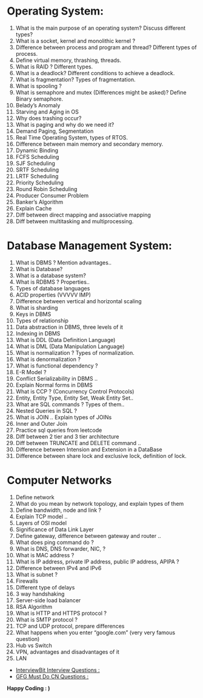 
# Operating System:
1. What is the main purpose of an operating system? Discuss different types? 
2. What is a socket, kernel and monolithic kernel ? 
3. Difference between process and program and thread? Different types of process. 
4. Define virtual memory, thrashing, threads.  
5. What is RAID ? Different types. 
6. What is a deadlock? Different conditions to achieve a deadlock. 
7. What is fragmentation? Types of fragmentation. 
8. What is spooling ? 
9. What is semaphore and mutex (Differences might be asked)? Define Binary semaphore. 
10. Belady’s Anomaly
11. Starving and Aging in OS
12. Why does trashing occur? 
13. What is paging and why do we need it? 
14. Demand Paging, Segmentation 
15. Real Time Operating System, types of RTOS. 
16. Difference between main memory and secondary memory. 
17. Dynamic Binding 
18. FCFS Scheduling 
19. SJF Scheduling 
20. SRTF Scheduling 
21. LRTF Scheduling 
22. Priority Scheduling 
23. Round Robin Scheduling 
24. Producer Consumer Problem 
25. Banker’s Algorithm 
26. Explain Cache
27. Diff between direct mapping and associative mapping 
28. Diff between multitasking and multiprocessing.


# Database Management System: 
1. What is DBMS ? Mention advantages.. 
2. What is Database? 
3. What is a database system? 
4. What is RDBMS ? Properties.. 
5. Types of database languages 
6. ACID properties (VVVVV IMP) 
7. Difference between vertical and horizontal scaling 
8. What is sharding 
9. Keys in DBMS 
10. Types of relationship 
11. Data abstraction in DBMS, three levels of it 
12. Indexing in DBMS 
13. What is DDL (Data Definition Language) 
14. What is DML (Data Manipulation Language)
15. What is normalization ? Types of normalization.
16. What is denormalization ? 
17. What is functional dependency ? 
18. E-R Model ? 
19. Conflict Serializability in DBMS .. 
20. Explain Normal forms in DBMS 
21. What is CCP ? (Concurrency Control Protocols) 
22. Entity, Entity Type, Entity Set, Weak Entity Set.. 
23. What are SQL commands ? Types of them.. 
24. Nested Queries in SQL ? 
25. What is JOIN .. Explain types of JOINs 
26. Inner and Outer Join 
27. Practice sql queries from leetcode
28. Diff between 2 tier and 3 tier architecture 
29. Diff between TRUNCATE and DELETE command .. 
30. Difference between Intension and Extension in a DataBase
31. Difference between share lock and exclusive lock, definition of lock.


# Computer Networks
1. Define network 
2. What do you mean by network topology, and explain types of them 
3. Define bandwidth, node and link ? 
4. Explain TCP model .. 
5. Layers of OSI model 
6. Significance of Data Link Layer
7. Define gateway, difference between gateway and router .. 
8. What does ping command do ? 
9. What is DNS, DNS forwarder, NIC, ? 
10. What is MAC address ? 
11. What is IP address, private IP address, public IP address, APIPA ? 
12. Difference between IPv4 and IPv6
13. What is subnet ? 
14. Firewalls 
15. Different type of delays 
16. 3 way handshaking 
17. Server-side load balancer
18. RSA Algorithm 
19. What is HTTP and HTTPS protocol ? 
20. What is SMTP protocol ? 
21. TCP and UDP protocol, prepare differences
22. What happens when you enter “google.com” (very very famous question) 
23. Hub vs Switch 
24. VPN, advantages and disadvantages of it 
25. LAN


- [InterviewBit Interview Questions : ](https://www.interviewbit.com/networking-interview-questions/)
- [GFG Must Do CN Questions : ](https://www.geeksforgeeks.org/top-50-computer-networking-interview-questions-and-answers/)

**Happy Coding : )**
